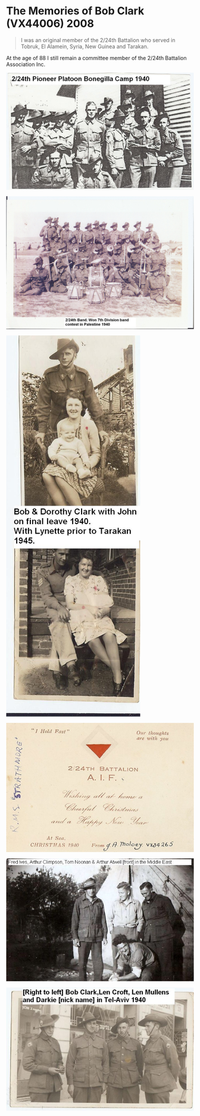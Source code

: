 
# The Memories of Bob Clark (VX44006) 2008

>I was an original member of the 2/24th Battalion who served in
Tobruk, El Alamein, Syria, New Guinea and Tarakan.

At the age of 88 I still remain a committee member of the 2/24th
Battalion Association Inc.


![Pioneer Platoon at Bonegilla](pioneer_bonegilla.jpg)

![2/24th Band-winners 7th Div Contest 1940](2-24Band1940.jpg)

![Family](family_photo.jpg)

![christmascard_1940](christmascard_1940.jpg)

![Group in Middle East](grp-me.jpg)

![Tel Aviv](telaviv1940.jpg)


